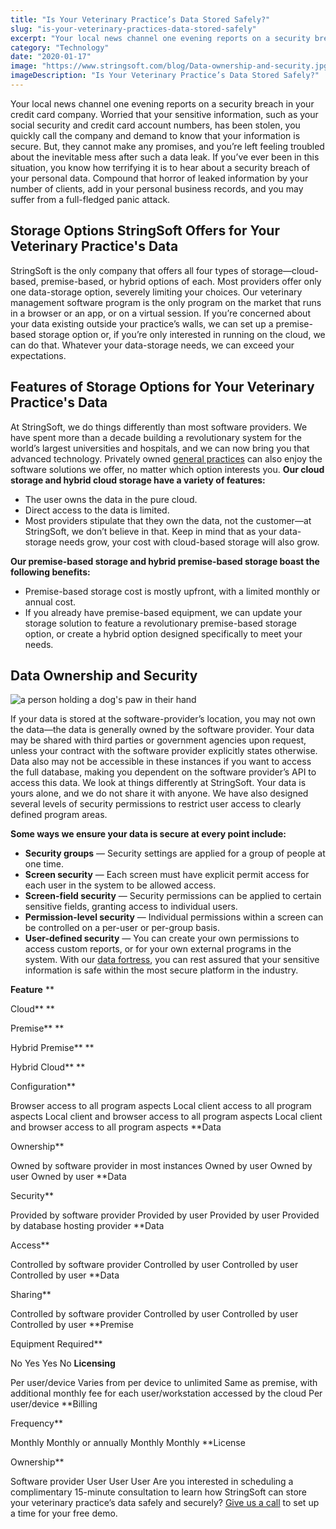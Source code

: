 ```yaml
---
title: "Is Your Veterinary Practice’s Data Stored Safely?"
slug: "is-your-veterinary-practices-data-stored-safely"
excerpt: "Your local news channel one evening reports on a security breach in your credit card company. Worried that your sensitive information, such as your social security and credit card account numbers, …"
category: "Technology"
date: "2020-01-17"
image: "https://www.stringsoft.com/blog/Data-ownership-and-security.jpg"
imageDescription: "Is Your Veterinary Practice’s Data Stored Safely?"
---
```

Your local news channel one evening reports on a security breach in your credit card company. Worried that your sensitive information, such as your social security and credit card account numbers, has been stolen, you quickly call the company and demand to know that your information is secure. But, they cannot make any promises, and you’re left feeling troubled about the inevitable mess after such a data leak. If you’ve ever been in this situation, you know how terrifying it is to hear about a security breach of your personal data. Compound that horror of leaked information by your number of clients, add in your personal business records, and you may suffer from a full-fledged panic attack.

## Storage Options StringSoft Offers for Your Veterinary Practice's Data

StringSoft is the only company that offers all four types of storage—cloud-based, premise-based, or hybrid options of each. Most providers offer only one data-storage option, severely limiting your choices. Our veterinary management software program is the only program on the market that runs in a browser or an app, or on a virtual session. If you’re concerned about your data existing outside your practice’s walls, we can set up a premise-based storage option or, if you’re only interested in running on the cloud, we can do that. Whatever your data-storage needs, we can exceed your expectations.

## Features of Storage Options for Your Veterinary Practice's Data

At StringSoft, we do things differently than most software providers. We have spent more than a decade building a revolutionary system for the world’s largest universities and hospitals, and we can now bring you that advanced technology. Privately owned [general practices](https://stringsoft.com/general-practice/) can also enjoy the software solutions we offer, no matter which option interests you.
**Our cloud storage and hybrid cloud storage have a variety of features:**

- The user owns the data in the pure cloud.
- Direct access to the data is limited.
- Most providers stipulate that they own the data, not the customer—at StringSoft, we don’t believe in that. Keep in mind that as your data-storage needs grow, your cost with cloud-based storage will also grow.

**Our premise-based storage and hybrid premise-based storage boast the following benefits:**

- Premise-based storage cost is mostly upfront, with a limited monthly or annual cost.
- If you already have premise-based equipment, we can update your storage solution to feature a revolutionary premise-based storage option, or create a hybrid option designed specifically to meet your needs.

## Data Ownership and Security
![a person holding a dog's paw in their hand](https://www.stringsoft.com/blog/Data-ownership-and-security.jpg)

If your data is stored at the software-provider’s location, you may not own the data—the data is generally owned by the software provider. Your data may be shared with third parties or government agencies upon request, unless your contract with the software provider explicitly states otherwise. Data also may not be accessible in these instances if you want to access the full database, making you dependent on the software provider’s API to access this data. We look at things differently at StringSoft. Your data is yours alone, and we do not share it with anyone. We have also designed several levels of security permissions to restrict user access to clearly defined program areas.

**Some ways we ensure your data is secure at every point include:**
- **Security groups** — Security settings are applied for a group of people at one time.
- **Screen security** — Each screen must have explicit permit access for each user in the system to be allowed access.
- **Screen-field security** — Security permissions can be applied to certain sensitive fields, granting access to individual users.
- **Permission-level security** — Individual permissions within a screen can be controlled on a per-user or per-group basis.
- **User-defined security** — You can create your own permissions to access custom reports, or for your own external programs in the system. With our [data fortress](https://stringsoft.com/security/), you can rest assured that your sensitive information is safe within the most secure platform in the industry.

**Feature**
**

Cloud**
**

Premise**
**

Hybrid Premise**
**

Hybrid Cloud**
**

Configuration**

Browser access to all program aspects
Local client access to all program aspects
Local client and browser access to all program aspects
Local client and browser access to all program aspects **Data

Ownership**

Owned by software provider in most instances
Owned by user
Owned by user
Owned by user **Data

Security**

Provided by software provider
Provided by user
Provided by user
Provided by database hosting provider **Data

Access**

Controlled by software provider
Controlled by user
Controlled by user
Controlled by user **Data

Sharing**

Controlled by software provider
Controlled by user
Controlled by user
Controlled by user **Premise

Equipment Required**

No
Yes
Yes
No **Licensing**

Per user/device
Varies from per device to unlimited
Same as premise, with additional monthly fee for each user/workstation accessed by the cloud
Per user/device **Billing

Frequency**

Monthly
Monthly or annually
Monthly
Monthly **License

Ownership**

Software provider
User
User
User
Are you interested in scheduling a complimentary 15-minute consultation to learn how StringSoft can store your veterinary practice’s data safely and securely? [Give us a call](https://stringsoft.com/contact/) to set up a time for your free demo.
